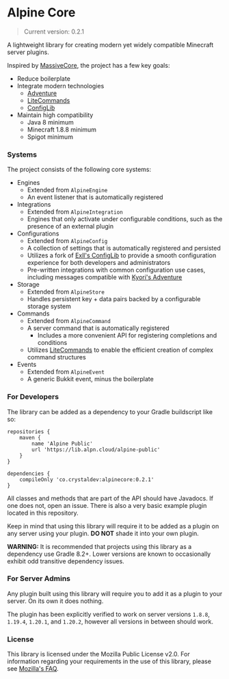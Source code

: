 # Alpine Core
> Current version: 0.2.1

A lightweight library for creating modern yet widely compatible Minecraft server plugins.

Inspired by [MassiveCore](https://gitlab.massivecraft.team/massivecraft/MassiveCore), the project has a few key goals:
- Reduce boilerplate
- Integrate modern technologies
  - [Adventure](https://github.com/KyoriPowered/adventure) 
  - [LiteCommands](https://github.com/Rollczi/LiteCommands)
  - [ConfigLib](https://github.com/tomwmth/ConfigLib)
- Maintain high compatibility
  - Java 8 minimum
  - Minecraft 1.8.8 minimum
  - Spigot minimum

### Systems
The project consists of the following core systems:
- Engines
  - Extended from `AlpineEngine`
  - An event listener that is automatically registered
- Integrations
  - Extended from `AlpineIntegration`
  - Engines that only activate under configurable conditions, such as the presence of an external plugin
- Configurations
  - Extended from `AlpineConfig`
  - A collection of settings that is automatically registered and persisted
  - Utilizes a fork of [Exll's ConfigLib](https://github.com/Exll/ConfigLib) to provide a smooth configuration experience for both developers and administrators
  - Pre-written integrations with common configuration use cases, including messages compatible with [Kyori's Adventure](https://github.com/KyoriPowered/adventure)
- Storage
  - Extended from `AlpineStore`
  - Handles persistent key + data pairs backed by a configurable storage system
- Commands
  - Extended from `AlpineCommand`
  - A server command that is automatically registered
    - Includes a more convenient API for registering completions and conditions
  - Utilizes [LiteCommands](https://github.com/Rollczi/LiteCommands) to enable the efficient creation of complex command structures
- Events
  - Extended from `AlpineEvent`
  - A generic Bukkit event, minus the boilerplate

### For Developers
The library can be added as a dependency to your Gradle buildscript like so:

```
repositories {
    maven {
        name 'Alpine Public'
        url 'https://lib.alpn.cloud/alpine-public'
    }
}

dependencies {
    compileOnly 'co.crystaldev:alpinecore:0.2.1'
}
```

All classes and methods that are part of the API should have Javadocs. If one does not, open an issue. There is also a very basic example plugin located in this repository.

Keep in mind that using this library will require it to be added as a plugin on any server using your plugin. **DO NOT** shade it into your own plugin.

**WARNING:** It is recommended that projects using this library as a dependency use Gradle 8.2+. Lower versions are known to occasionally exhibit odd transitive dependency issues.

### For Server Admins
Any plugin built using this library will require you to add it as a plugin to your server. On its own it does nothing.

The plugin has been explicitly verified to work on server versions `1.8.8`, `1.19.4`, `1.20.1`, and `1.20.2`, however all versions in between should work.

### License
This library is licensed under the Mozilla Public License v2.0. For information regarding your requirements in the use of this library, please see [Mozilla's FAQ](https://www.mozilla.org/en-US/MPL/2.0/FAQ/).
